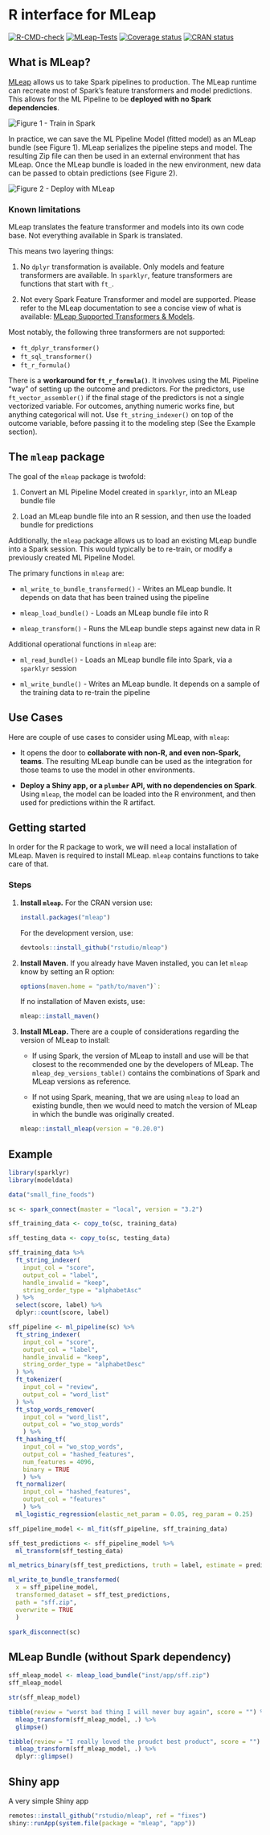 R interface for MLeap
================

<!-- badges: start -->

[![R-CMD-check](https://github.com/rstudio/mleap/actions/workflows/R-CMD-check.yaml/badge.svg)](https://github.com/rstudio/mleap/actions/workflows/R-CMD-check.yaml)
[![MLeap-Tests](https://github.com/rstudio/mleap/actions/workflows/mleap-tests.yaml/badge.svg)](https://github.com/rstudio/mleap/actions/workflows/mleap-tests.yaml)
[![Coverage
status](https://codecov.io/gh/rstudio/mleap/branch/master/graph/badge.svg)](https://codecov.io/github/rstudio/mleap?branch=master)
[![CRAN
status](https://www.r-pkg.org/badges/version/mleap)](https://cran.r-project.org/package=mleap)
<!-- badges: end -->

## What is MLeap?

[MLeap](https://github.com/combust/mleap) allows us to take Spark
pipelines to production. The MLeap runtime can recreate most of Spark’s
feature transformers and model predictions. This allows for the ML
Pipeline to be **deployed with no Spark dependencies**.

![Figure 1 - Train in Spark](man/readme/mleap-fit.png)

In practice, we can save the ML Pipeline Model (fitted model) as an
MLeap bundle (see Figure 1). MLeap serializes the pipeline steps and
model. The resulting Zip file can then be used in an external
environment that has MLeap. Once the MLeap bundle is loaded in the new
environment, new data can be passed to obtain predictions (see Figure
2).

![Figure 2 - Deploy with MLeap](man/readme/mleap-predict.png)

### Known limitations

MLeap translates the feature transformer and models into its own code
base. Not everything available in Spark is translated.

This means two layering things:

1.  No `dplyr` transformation is available. Only models and feature
    transformers are available. In `sparklyr`, feature transformers are
    functions that start with `ft_`.

2.  Not every Spark Feature Transformer and model are supported. Please
    refer to the MLeap documentation to see a concise view of what is
    available: [MLeap Supported Transformers &
    Models](https://combust.github.io/mleap-docs/core-concepts/transformers/support.html).

Most notably, the following three transformers are not supported:

-   `ft_dplyr_transformer()`
-   `ft_sql_transformer()`
-   `ft_r_formula()`

There is a **workaround for `ft_r_formula()`**. It involves using the ML
Pipeline “way” of setting up the outcome and predictors. For the
predictors, use `ft_vector_assembler()` if the final stage of the
predictors is not a single vectorized variable. For outcomes, anything
numeric works fine, but anything categorical will not. Use
`ft_string_indexer()` on top of the outcome variable, before passing it
to the modeling step (See the Example section).

## The `mleap` package

The goal of the `mleap` package is twofold:

1.  Convert an ML Pipeline Model created in `sparklyr`, into an MLeap
    bundle file

2.  Load an MLeap bundle file into an R session, and then use the loaded
    bundle for predictions

Additionally, the `mleap` package allows us to load an existing MLeap
bundle into a Spark session. This would typically be to re-train, or
modify a previously created ML Pipeline Model.

The primary functions in `mleap` are:

-   `ml_write_to_bundle_transformed()` - Writes an MLeap bundle. It
    depends on data that has been trained using the pipeline

-   `mleap_load_bundle()` - Loads an MLeap bundle file into R

-   `mleap_transform()` - Runs the MLeap bundle steps against new data
    in R

Additional operational functions in `mleap` are:

-   `ml_read_bundle()` - Loads an MLeap bundle file into Spark, via a
    `sparklyr` session

-   `ml_write_bundle()` - Writes an MLeap bundle. It depends on a sample
    of the training data to re-train the pipeline

## Use Cases

Here are couple of use cases to consider using MLeap, with `mleap`:

-   It opens the door to **collaborate with non-R, and even non-Spark,
    teams**. The resulting MLeap bundle can be used as the integration
    for those teams to use the model in other environments.

-   **Deploy a Shiny app, or a `plumber` API, with no dependencies on
    Spark**. Using `mleap`, the model can be loaded into the R
    environment, and then used for predictions within the R artifact.

## Getting started

In order for the R package to work, we will need a local installation of
MLeap. Maven is required to install MLeap. `mleap` contains functions to
take care of that.

### Steps

1.  **Install `mleap`.** For the CRAN version use:

    ``` r
    install.packages("mleap")
    ```

    For the development version, use:

    ``` r
    devtools::install_github("rstudio/mleap")
    ```

2.  **Install Maven.** If you already have Maven installed, you can let
    `mleap` know by setting an R option:

    ``` r
    options(maven.home = "path/to/maven")`:
    ```

    If no installation of Maven exists, use:

    ``` r
    mleap::install_maven()
    ```

3.  **Install MLeap.** There are a couple of considerations regarding
    the version of MLeap to install:

    -   If using Spark, the version of MLeap to install and use will be
        that closest to the recommended one by the developers of MLeap.
        The `mleap_dep_versions_table()` contains the combinations of
        Spark and MLeap versions as reference.

    -   If not using Spark, meaning, that we are using `mleap` to load
        an existing bundle, then we would need to match the version of
        MLeap in which the bundle was originally created.

    ``` r
    mleap::install_mleap(version = "0.20.0")
    ```

## Example

``` r
library(sparklyr)
library(modeldata)

data("small_fine_foods")

sc <- spark_connect(master = "local", version = "3.2")

sff_training_data <- copy_to(sc, training_data)

sff_testing_data <- copy_to(sc, testing_data)
```

``` r
sff_training_data %>% 
  ft_string_indexer(
    input_col = "score",
    output_col = "label",
    handle_invalid = "keep",
    string_order_type = "alphabetAsc"
  ) %>% 
  select(score, label) %>% 
  dplyr::count(score, label)
```

``` r
sff_pipeline <- ml_pipeline(sc) %>% 
  ft_string_indexer(
    input_col = "score",
    output_col = "label",
    handle_invalid = "keep",
    string_order_type = "alphabetDesc"
  ) %>% 
  ft_tokenizer(
    input_col = "review",
    output_col = "word_list"
  ) %>% 
  ft_stop_words_remover(
    input_col = "word_list", 
    output_col = "wo_stop_words"
    ) %>% 
  ft_hashing_tf(
    input_col = "wo_stop_words", 
    output_col = "hashed_features", 
    num_features = 4096,
    binary = TRUE
    ) %>%
  ft_normalizer(
    input_col = "hashed_features", 
    output_col = "features"
    ) %>% 
  ml_logistic_regression(elastic_net_param = 0.05, reg_param = 0.25)  

sff_pipeline_model <- ml_fit(sff_pipeline, sff_training_data)

sff_test_predictions <- sff_pipeline_model %>% 
  ml_transform(sff_testing_data) 

ml_metrics_binary(sff_test_predictions, truth = label, estimate = prediction)
```

``` r
ml_write_to_bundle_transformed(
  x = sff_pipeline_model,  
  transformed_dataset = sff_test_predictions,  
  path = "sff.zip", 
  overwrite = TRUE
  )

spark_disconnect(sc) 
```

## MLeap Bundle (without Spark dependency)

``` r
sff_mleap_model <- mleap_load_bundle("inst/app/sff.zip")
sff_mleap_model
```

``` r
str(sff_mleap_model)
```

``` r
tibble(review = "worst bad thing I will never buy again", score = "") %>% 
  mleap_transform(sff_mleap_model, .) %>% 
  glimpse()
```

``` r
tibble(review = "I really loved the proudct best product", score = "") %>% 
  mleap_transform(sff_mleap_model, .) %>% 
  dplyr::glimpse()
```

## Shiny app

A very simple Shiny app

``` r
remotes::install_github("rstudio/mleap", ref = "fixes")
shiny::runApp(system.file(package = "mleap", "app"))
```
